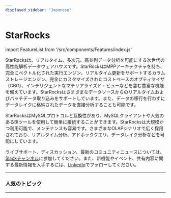 ```yaml
---
displayed_sidebar: "Japanese"
---
```


# StarRocks

import FeatureList from '/src/components/Features/index.js'

StarRocksは、リアルタイム、多次元、高並列データ分析を可能にする次世代の高性能解析データウェアハウスです。StarRocksはMPPアーキテクチャを持ち、完全にベクトル化された実行エンジン、リアルタイム更新をサポートするカラムストレージエンジン、完全にカスタマイズされたコストベースのオプティマイザ（CBO）、インテリジェントなマテリアライズド・ビューなどを含む豊富な機能を備えています。StarRocksはさまざまなデータソースからのリアルタイムおよびバッチデータ取り込みをサポートしています。また、データの移行を行わずにデータレイクに格納されたデータを直接分析することも可能です。

StarRocksはMySQLプロトコルと互換性があり、MySQLクライアントや人気のあるBIツールを使用して簡単に接続することができます。StarRocksは大規模かつ利用可能で、メンテナンスも容易です。さまざまなOLAPシナリオで広く採用されており、リアルタイム分析、アドホッククエリ、データレイク分析などを可能にしています。

ライブサポート、ディスカッション、最新のコミュニティニュースについては、[Slackチャンネル](https://join.slack.com/t/starrocks/shared_invite/zt-z5zxqr0k-U5lrTVlgypRIV8RbnCIAzg)に参加してください。また、新機能やイベント、共有内容に関する最新情報を入手するには、[LinkedIn](https://www.linkedin.com/company/starrocks)でフォローしてください。

---

### 人気のトピック

<FeatureList language="Japanese" />

---